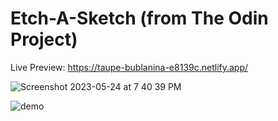 # Etch-A-Sketch (from The Odin Project)
Live Preview: https://taupe-bublanina-e8139c.netlify.app/

![Screenshot 2023-05-24 at 7 40 39 PM](https://github.com/remosrulloda/Etch-A-Sketch/assets/50937757/c8f1a868-2102-494b-bd7b-4db3ea101c14)


![demo](https://github.com/remosrulloda/Etch-A-Sketch/assets/50937757/5dc73f7f-eead-4523-bf8c-71a46f377bec)
